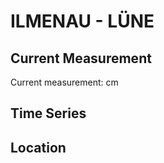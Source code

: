 # ILMENAU - LÜNE

## Current Measurement

Current measurement: <Value topic="rivers/pegel-online/ILMENAU/LÜNE/measurementValue"/> cm

## Time Series

<TimeSeries topic="rivers/pegel-online/ILMENAU/LÜNE/measurementValue" period="week" />

## Location

<WorldMap>
  <Marker lat="53.261043208066546" lon="10.419860423105543" labelTopic="rivers/pegel-online/ILMENAU/LÜNE" />
</WorldMap>
